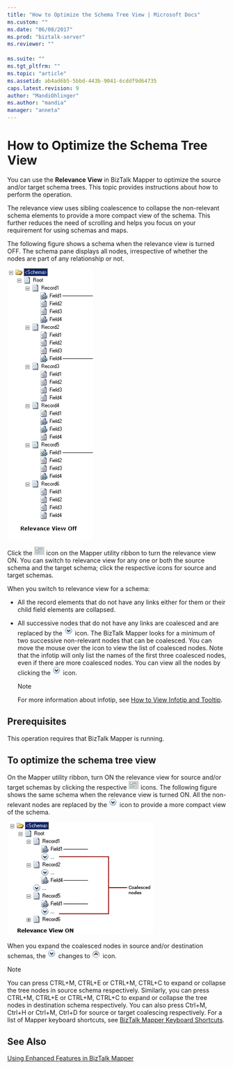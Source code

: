 ```yaml
---
title: "How to Optimize the Schema Tree View | Microsoft Docs"
ms.custom: ""
ms.date: "06/08/2017"
ms.prod: "biztalk-server"
ms.reviewer: ""

ms.suite: ""
ms.tgt_pltfrm: ""
ms.topic: "article"
ms.assetid: ab4ad6b5-5bbd-443b-9041-6cddf9d64735
caps.latest.revision: 9
author: "MandiOhlinger"
ms.author: "mandia"
manager: "anneta"
---
```

# How to Optimize the Schema Tree View
You can use the **Relevance View** in BizTalk Mapper to optimize the source and/or target schema trees. This topic provides instructions about how to perform the operation.  
  
 The relevance view uses sibling coalescence to collapse the non-relevant schema elements to provide a more compact view of the schema. This further reduces the need of scrolling and helps you focus on your requirement for using schemas and maps.  
  
 The following figure shows a schema when the relevance view is turned OFF. The schema pane displays all nodes, irrespective of whether the nodes are part of any relationship or not.  
  
 ![Schema when relevance view is switched off](../core/media/off-schema-relevance-view.gif "Off_Schema_Relevance_View")  
  
 Click the ![Switch to relevance view](../core/media/mapper-intellitree.gif "Mapper_IntelliTree") icon on the Mapper utility ribbon to turn the relevance view ON. You can switch to relevance view for any one or both the source schema and the target schema; click the respective icons for source and target schemas.  
  
 When you switch to relevance view for a schema:  
  
-   All the record elements that do not have any links either for them or their child field elements are collapsed.  
  
-   All successive nodes that do not have any links are coalesced and are replaced by the ![Coalesced nodes hidden](../core/media/mapper-coalescence-on.gif "Mapper_Coalescence_On") icon. The BizTalk Mapper looks for a minimum of two successive non-relevant nodes that can be coalesced. You can move the mouse over the icon to view the list of coalesced nodes. Note that the infotip will only list the names of the first three coalesced nodes, even if there are more coalesced nodes. You can view all the nodes by clicking the ![Coalesced nodes hidden](../core/media/mapper-coalescence-on.gif "Mapper_Coalescence_On") icon.  
  
    > [!NOTE]
    >  For more information about infotip, see [How to View Infotip and Tooltip](../core/how-to-view-infotip-and-tooltip.md).  
  
## Prerequisites  
 This operation requires that BizTalk Mapper is running.  
  
## To optimize the schema tree view  
 On the Mapper utility ribbon, turn ON the relevance view for source and/or target schemas by clicking the respective ![Switch to relevance view](../core/media/mapper-intellitree.gif "Mapper_IntelliTree") icons. The following figure shows the same schema when the relevance view is turned ON. All the non-relevant nodes are replaced by the ![Coalesced nodes hidden](../core/media/mapper-coalescence-on.gif "Mapper_Coalescence_On") icon to provide a more compact view of the schema.  
  
 ![Schema when relevance view is ON](../core/media/on-schema.gif "On_schema")  
  
 When you expand the coalesced nodes in source and/or destination schemas, the ![Coalesced nodes hidden](../core/media/mapper-coalescence-on.gif "Mapper_Coalescence_On") changes to ![Coalesced nodes shown](../core/media/switchoff-mapper-coalesence.jpg "SwitchOff_Mapper_Coalesence") icon.  
  
> [!NOTE]
>  You can press CTRL+M, CTRL+E or CTRL+M, CTRL+C to expand or collapse the tree nodes in source schema respectively. Similarly, you can press CTRL+M, CTRL+E or CTRL+M, CTRL+C to expand or collapse the tree nodes in destination schema respectively. You can also press Ctrl+M, Ctrl+H or Ctrl+M, Ctrl+D for source or target coalescing respectively. For a list of Mapper keyboard shortcuts, see [BizTalk Mapper Keyboard Shortcuts](../core/biztalk-mapper-keyboard-shortcuts.md).  
  
## See Also  
 [Using Enhanced Features in BizTalk Mapper](../core/using-enhanced-features-in-biztalk-mapper.md)